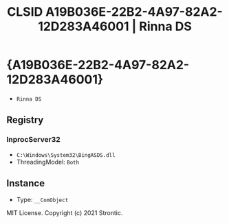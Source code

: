 ﻿---
title: "CLSID A19B036E-22B2-4A97-82A2-12D283A46001 | Rinna DS"
excerpt: What is COM-Object CLSID A19B036E-22B2-4A97-82A2-12D283A46001?
---

# {A19B036E-22B2-4A97-82A2-12D283A46001}

* `Rinna DS`

## Registry


### InprocServer32

* `C:\Windows\System32\BingASDS.dll`
* ThreadingModel: `Both`

## Instance

* Type: `__ComObject`

MIT License. Copyright (c) 2021 Strontic.


